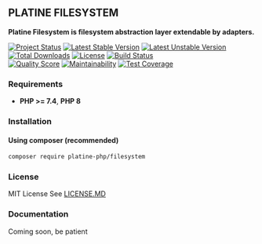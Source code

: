 ## PLATINE FILESYSTEM
**Platine Filesystem is filesystem abstraction layer extendable by adapters.**

[![Project Status](http://opensource.box.com/badges/active.svg)](http://opensource.box.com/badges)
[![Latest Stable Version](https://poser.pugx.org/platine-php/filesystem/v)](https://packagist.org/packages/platine-php/filesystem)
[![Latest Unstable Version](https://poser.pugx.org/platine-php/filesystem/v/unstable)](https://packagist.org/packages/platine-php/filesystem)
[![Total Downloads](https://poser.pugx.org/platine-php/filesystem/downloads)](https://packagist.org/packages/platine-php/filesystem)
[![License](https://poser.pugx.org/platine-php/filesystem/license)](https://packagist.org/packages/platine-php/filesystem)
[![Build Status](https://img.shields.io/travis/com/platine-php/filesystem?style=flat-square)](https://travis-ci.com/platine-php/filesystem)  
[![Quality Score](https://img.shields.io/scrutinizer/g/platine-php/filesystem.svg?style=flat-square)](https://scrutinizer-ci.com/g/platine-php/filesystem)
[![Maintainability](https://api.codeclimate.com/v1/badges/971999fe8d3bae9b16f6/maintainability)](https://codeclimate.com/github/platine-php/filesystem/maintainability)
[![Test Coverage](https://api.codeclimate.com/v1/badges/971999fe8d3bae9b16f6/test_coverage)](https://codeclimate.com/github/platine-php/filesystem/test_coverage)

### Requirements 
- **PHP >= 7.4**, **PHP 8** 

### Installation
#### Using composer (recommended)
```bash
composer require platine-php/filesystem
```

### License
MIT License See [LICENSE.MD](LICENSE.MD)

### Documentation 
Coming soon, be patient